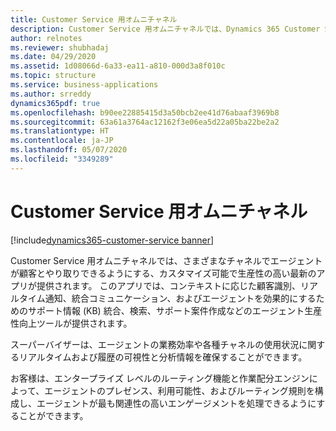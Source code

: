 ```yaml
---
title: Customer Service 用オムニチャネル
description: Customer Service 用オムニチャネルでは、Dynamics 365 Customer Service の機能を拡張する機能のスイートが提供されます。組織はデジタル メッセージング チャネルにより、顧客とすばやくやり取りし、エンゲージメントを促進することができます。
author: relnotes
ms.reviewer: shubhadaj
ms.date: 04/29/2020
ms.assetid: 1d08066d-6a33-ea11-a810-000d3a8f010c
ms.topic: structure
ms.service: business-applications
ms.author: srreddy
dynamics365pdf: true
ms.openlocfilehash: b90ee22885415d3a50bcb2ee41d76abaaf3969b8
ms.sourcegitcommit: 63a61a3764ac12162f3e06ea5d22a05ba22be2a2
ms.translationtype: HT
ms.contentlocale: ja-JP
ms.lasthandoff: 05/07/2020
ms.locfileid: "3349289"
---
```

# <a name="omnichannel-for-customer-service"></a>Customer Service 用オムニチャネル

[!include[dynamics365-customer-service banner](../includes/dynamics365-customer-service.md)]

<!--structure start-->
Customer Service 用オムニチャネルでは、さまざまなチャネルでエージェントが顧客とやり取りできるようにする、カスタマイズ可能で生産性の高い最新のアプリが提供されます。 このアプリでは、コンテキストに応じた顧客識別、リアルタイム通知、統合コミュニケーション、およびエージェントを効果的にするためのサポート情報 (KB) 統合、検索、サポート案件作成などのエージェント生産性向上ツールが提供されます。

スーパーバイザーは、エージェントの業務効率や各種チャネルの使用状況に関するリアルタイムおよび履歴の可視性と分析情報を確保することができます。

お客様は、エンタープライズ レベルのルーティング機能と作業配分エンジンによって、エージェントのプレゼンス、利用可能性、およびルーティング規則を構成し、エージェントが最も関連性の高いエンゲージメントを処理できるようにすることができます。
<!--structure end-->



